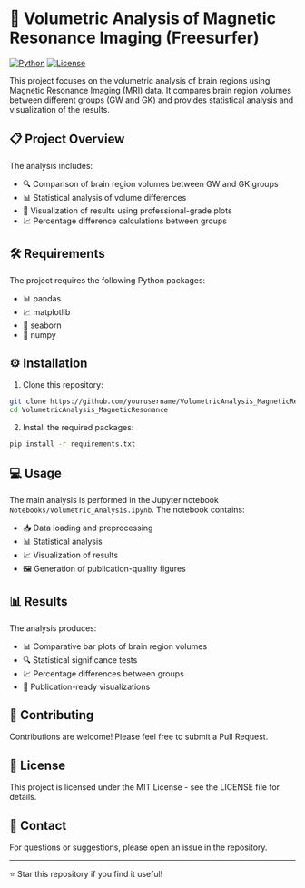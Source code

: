 # 🧠 Volumetric Analysis of Magnetic Resonance Imaging (Freesurfer)

[![Python](https://img.shields.io/badge/Python-3.8%2B-blue)](https://www.python.org/)
[![License](https://img.shields.io/badge/License-MIT-green.svg)](https://opensource.org/licenses/MIT)

This project focuses on the volumetric analysis of brain regions using Magnetic Resonance Imaging (MRI) data. It compares brain region volumes between different groups (GW and GK) and provides statistical analysis and visualization of the results.

## 📋 Project Overview

The analysis includes:
- 🔍 Comparison of brain region volumes between GW and GK groups
- 📊 Statistical analysis of volume differences
- 🎨 Visualization of results using professional-grade plots
- 📈 Percentage difference calculations between groups

## 🛠️ Requirements

The project requires the following Python packages:
- 📊 pandas
- 📈 matplotlib
- 🎨 seaborn
- 🔢 numpy

## ⚙️ Installation

1. Clone this repository:
```bash
git clone https://github.com/yourusername/VolumetricAnalysis_MagneticResonance.git
cd VolumetricAnalysis_MagneticResonance
```

2. Install the required packages:
```bash
pip install -r requirements.txt
```

## 💻 Usage

The main analysis is performed in the Jupyter notebook `Notebooks/Volumetric_Analysis.ipynb`. The notebook contains:
- 📥 Data loading and preprocessing
- 📊 Statistical analysis
- 📈 Visualization of results
- 🖼️ Generation of publication-quality figures

## 📊 Results

The analysis produces:
- 📊 Comparative bar plots of brain region volumes
- 🔍 Statistical significance tests
- 📈 Percentage differences between groups
- 🎨 Publication-ready visualizations

## 🤝 Contributing

Contributions are welcome! Please feel free to submit a Pull Request.

## 📄 License

This project is licensed under the MIT License - see the LICENSE file for details.

## 📧 Contact

For questions or suggestions, please open an issue in the repository.

---
⭐ Star this repository if you find it useful!